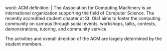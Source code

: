 word: ACM
definition: |
  The Association for Computing Machinery is an international organization supporting the field of Computer Science. The recently accredited student chapter at St. Olaf aims to foster the computing community on campus through social events, workshops, talks, contests, demonstrations, tutoring, and community service.

  The activities and overall direction of the ACM are largely determined by the student members.
